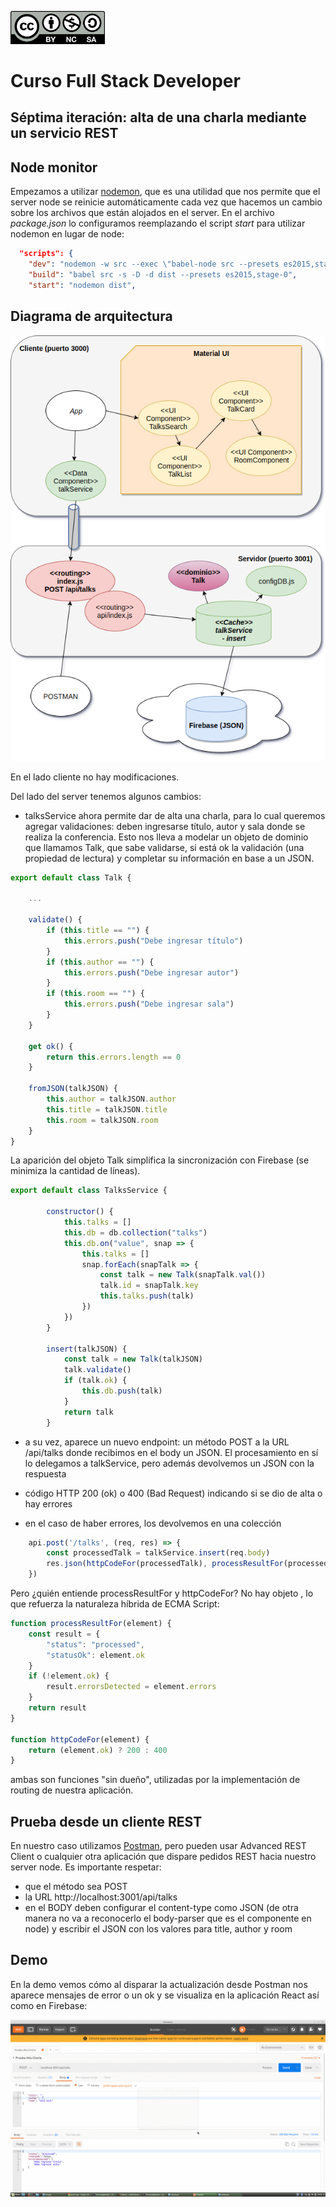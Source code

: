 <img src="images/license.png"
    width="30%" height="30%">

# Curso Full Stack Developer

## Séptima iteración: alta de una charla mediante un servicio REST

## Node monitor

Empezamos a utilizar [nodemon](https://nodemon.io/), que es una utilidad que nos permite que el server node se reinicie automáticamente cada vez que hacemos un cambio sobre los archivos que están alojados en el server. En el archivo _package.json_ lo configuramos reemplazando el script _start_ para utilizar nodemon en lugar de node:

```json
  "scripts": {
    "dev": "nodemon -w src --exec \"babel-node src --presets es2015,stage-0\"",
    "build": "babel src -s -D -d dist --presets es2015,stage-0",
    "start": "nodemon dist",
```

## Diagrama de arquitectura

![](images/iteracion7.png)

En el lado cliente no hay modificaciones. 

Del lado del server tenemos algunos cambios: 

- talksService ahora permite dar de alta una charla, para lo cual queremos agregar validaciones: deben ingresarse título, autor y sala donde se realiza la conferencia. Esto nos lleva a modelar un objeto de dominio que llamamos Talk, que sabe validarse, si está ok la validación (una propiedad de lectura) y completar su información en base a un JSON. 

```javascript
export default class Talk {

    ...

    validate() {
        if (this.title == "") {
            this.errors.push("Debe ingresar título")
        }
        if (this.author == "") {
            this.errors.push("Debe ingresar autor")
        }
        if (this.room == "") {
            this.errors.push("Debe ingresar sala")
        }
    }

    get ok() {
        return this.errors.length == 0
    }

    fromJSON(talkJSON) {
        this.author = talkJSON.author
        this.title = talkJSON.title
        this.room = talkJSON.room
    }
} 
```

La aparición del objeto Talk simplifica la sincronización con Firebase (se minimiza la cantidad de líneas).

```javascript
export default class TalksService {
    
        constructor() {
            this.talks = []
            this.db = db.collection("talks")
            this.db.on("value", snap => {
                this.talks = []
                snap.forEach(snapTalk => {
                    const talk = new Talk(snapTalk.val())
                    talk.id = snapTalk.key
                    this.talks.push(talk)
                })
            })
        }

        insert(talkJSON) {
            const talk = new Talk(talkJSON)
            talk.validate()
            if (talk.ok) {
                this.db.push(talk)
            }
            return talk
        }
```

- a su vez, aparece un nuevo endpoint: un método POST a la URL /api/talks donde recibimos en el body un JSON. El procesamiento en sí lo delegamos a talkService, pero además devolvemos un JSON con la respuesta 

- código HTTP 200 (ok) o 400 (Bad Request) indicando si se dio de alta o hay errores
- en el caso de haber errores, los devolvemos en una colección

```javascript
	api.post('/talks', (req, res) => {
		const processedTalk = talkService.insert(req.body)
		res.json(httpCodeFor(processedTalk), processResultFor(processedTalk))
	})
```

Pero ¿quién entiende processResultFor y httpCodeFor? No hay objeto , lo que refuerza la naturaleza híbrida de ECMA Script:

```javascript
function processResultFor(element) {
	const result = {
		"status": "processed",
		"statusOk": element.ok
	}
	if (!element.ok) {
		result.errorsDetected = element.errors 
	}
	return result
}

function httpCodeFor(element) {
	return (element.ok) ? 200 : 400
}
```

ambas son funciones "sin dueño", utilizadas por la implementación de routing de nuestra aplicación.


## Prueba desde un cliente REST

En nuestro caso utilizamos [Postman](https://chrome.google.com/webstore/detail/postman/fhbjgbiflinjbdggehcddcbncdddomop), pero pueden usar Advanced REST Client o cualquier otra aplicación que dispare pedidos REST hacia nuestro server node. Es importante respetar:

- que el método sea POST
- la URL http://localhost:3001/api/talks
- en el BODY deben configurar el content-type como JSON (de otra manera no va a reconocerlo el body-parser que es el componente en node) y escribir el JSON con los valores para title, author y room

## Demo

En la demo vemos cómo al disparar la actualización desde Postman nos aparece mensajes de error o un ok y se visualiza en la aplicación React así como en Firebase:

![](images/demo.gif)

